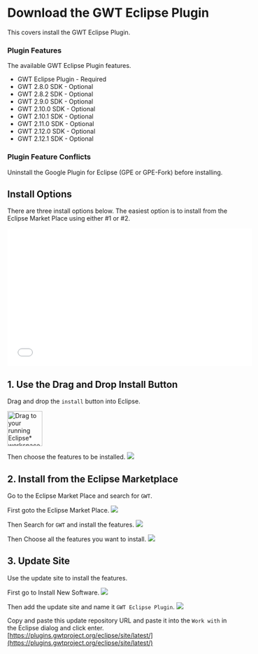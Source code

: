 # Download the GWT Eclipse Plugin
This covers install the GWT Eclipse Plugin.

### Plugin Features
The available GWT Eclipse Plugin features.

* GWT Eclipse Plugin - Required
* GWT 2.8.0 SDK - Optional
* GWT 2.8.2 SDK - Optional
* GWT 2.9.0 SDK - Optional
* GWT 2.10.0 SDK - Optional
* GWT 2.10.1 SDK - Optional
* GWT 2.11.0 SDK - Optional
* GWT 2.12.0 SDK - Optional
* GWT 2.12.1 SDK - Optional

### Plugin Feature Conflicts
Uninstall the Google Plugin for Eclipse (GPE or GPE-Fork) before installing.

## Install Options
There are three install options below. 
The easiest option is to install from the Eclipse Market Place using either #1 or #2. 

<iframe width="560" height="315" src="//www.youtube.com/embed/DU7ZQVLR5Zo" frameborder="0" allowfullscreen></iframe>

## 1. Use the Drag and Drop Install Button
Drag and drop the `install` button into Eclipse.

<a href="https://marketplace.eclipse.org/marketplace-client-intro?mpc_install=5576850" class="drag" title="Drag to your running Eclipse* workspace. *Requires Eclipse Marketplace Client"><img style="width:80px;" typeof="foaf:Image" class="img-responsive" src="https://marketplace.eclipse.org/sites/all/themes/solstice/public/images/marketplace/btn-install.svg" alt="Drag to your running Eclipse* workspace. *Requires Eclipse Marketplace Client" /></a>

Then choose the features to be installed.
<img src="images/MarketPlaceFeatures.png" />


## 2. Install from the Eclipse Marketplace
Go to the Eclipse Market Place and search for `GWT`.

First goto the Eclipse Market Place.
<img src="images/EclipseMarketPlace.png" />

Then Search for `GWT` and install the features. 
<img src="images/SearchForGWT.png" />

Then Choose all the features you want to install.
<img src="images/MarketPlaceFeatures.png" />

## 3. Update Site
Use the update site to install the features. 

First go to Install New Software.
<img src="images/InstallNewSoftware.png" />
 
Then add the update site and name it `GWT Eclipse Plugin`.
<img src="images/UpdateSite.png" />

Copy and paste this update repository URL and paste it into the `Work with` in the Eclipse dialog and click enter. 
[https://plugins.gwtproject.org/eclipse/site/latest/](https://plugins.gwtproject.org/eclipse/site/latest/)


